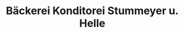 ---
title: "Bäckerei Konditorei Stummeyer u. Helle"
url: /auetal/baeckerei-konditorei-stummeyer-u-helle/
shop: Leerstehend
---